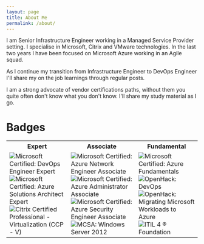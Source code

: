 ```yaml
---
layout: page
title: About Me
permalink: /about/
---
```


I am Senior Infrastructure Engineer working in a Managed Service Provider setting. 
I specialise in Microsoft, Citrix and VMware technologies.
In the last two years I have been focused on Microsoft Azure working in an Agile squad.

As I continue my transition from Infrastructure Engineer to DevOps Engineer I'll share my on the job learnings through regular posts. 

I am a strong advocate of vendor certifications paths, without them you quite often don't know what you don't know. I'll share my study material as I go.

# Badges
<table>
  <tr>
    <th>Expert</th>
    <th>Associate</th>
    <th>Fundamental</th>
  </tr>
  <tr>
    <td>
    <img src="/badges/microsoft-certified-devops-engineer-expert144x144.png" alt="Microsoft Certified: DevOps Engineer Expert">
    <img src="/badges/microsoft-certified-azure-solutions-architect-expert144x144.png" alt="Microsoft Certified: Azure Solutions Architect Expert">
    <img src="/badges/citrix-certified-professional-virtualization-ccp-v.5.png" alt="Citrix Certified Professional - Virtualization (CCP - V)">
    </td>
    <td>
    <img src="/badges/microsoft-certified-azure-network-engineer-associate144x144.png" alt="Microsoft Certified: Azure Network Engineer Associate">
    <img src="/badges/microsoft-certified-azure-administrator-associate144x144.png" alt="Microsoft Certified: Azure Administrator Associate">
    <img src="/badges/microsoft-certified-azure-security-engineer-associate144x144.png" alt="Microsoft Certified: Azure Security Engineer Associate">
    <img src="/badges/mcsa-windows-server-2012-certified-2016.png" alt="MCSA: Windows Server 2012">
    </td>
    <td>
    <img src="/badges/microsoft-certified-azure-fundamentals144x144.png" alt="Microsoft Certified: Azure Fundamentals">
    <img src="/badges/openhack-devops.png" alt="OpenHack: DevOps">
    <img src="/badges/openhack-migrating-microsoft-workloads-to-azure.png" alt="OpenHack: Migrating Microsoft Workloads to Azure">
    <img src="/badges/itil-4-foundation.png" alt="ITIL 4 ® Foundation">
    </td>
  </tr>
</table>









